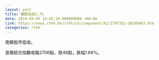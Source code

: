 ```yaml
---
layout: post
title: 韓股低收1.7%
date: 2024-04-03 14:45:19.000000000 +08:00
link: https://news.rthk.hk/rthk/ch/component/k2/1747352-20240403.htm
categories: rthk
---
```


南韓股市低收。

首爾綜合指數收報2706點，跌46點，跌幅1.68%。
